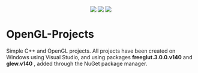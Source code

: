<div id="top">
  
<div align="center">
  <img src="https://img.shields.io/badge/free_glut-3.0.0.v140-blue"/>
  <img src="https://img.shields.io/badge/glew-v140-orange"/>
  <img src="https://img.shields.io/badge/VisualStudio-C++-purple"/>
</div>
</div>

# OpenGL-Projects
Simple C++ and OpenGL projects. All projects have been created on Windows using Visual Studio, and using packages **freeglut.3.0.0.v140** and **glew.v140** , added through the NuGet package manager.
